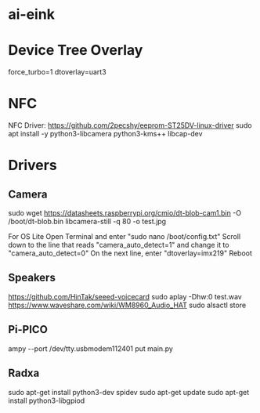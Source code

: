 # ai-eink

# Device Tree Overlay
force_turbo=1
dtoverlay=uart3

# NFC
NFC Driver: https://github.com/2pecshy/eeprom-ST25DV-linux-driver
sudo apt install -y python3-libcamera python3-kms++ libcap-dev

# Drivers
## Camera 
sudo wget https://datasheets.raspberrypi.org/cmio/dt-blob-cam1.bin -O /boot/dt-blob.bin
libcamera-still -q 80 -o test.jpg

For OS Lite 
Open Terminal and enter "sudo nano /boot/config.txt"
Scroll down to the line that reads "camera_auto_detect=1" and change it to "camera_auto_detect=0"
On the next line, enter "dtoverlay=imx219"
Reboot


## Speakers
https://github.com/HinTak/seeed-voicecard
sudo aplay -Dhw:0 test.wav
https://www.waveshare.com/wiki/WM8960_Audio_HAT
sudo alsactl store

## Pi-PICO
ampy --port /dev/tty.usbmodem112401 put main.py

## Radxa
sudo apt-get install python3-dev spidev
sudo apt-get update
sudo apt-get install python3-libgpiod
